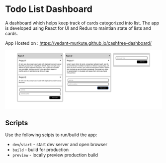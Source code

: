 # Todo List Dashboard

A dashboard which helps keep track of cards categorized into list. The app is developed using React for UI and Redux to maintian state of lists and cards.

App Hosted on : https://vedant-murkute.github.io/cashfree-dashboard/

![dashboard_sample](https://github.com/vedant-murkute/cashfree-dashboard/blob/main/src/assets/cashfree_dashboard_sample.png?raw=true)

## Scripts

Use the following scipts to run/build the app:

- `dev`/`start` - start dev server and open browser
- `build` - build for production
- `preview` - locally preview production build

